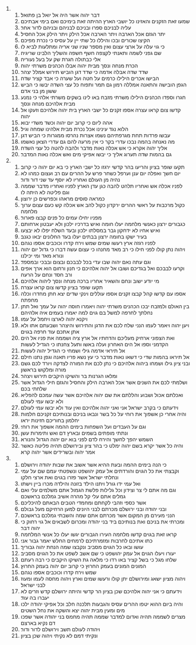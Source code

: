 <ol>
  <li>
    <ol>
      <li>דבר יהוה אשר היה אל יואל בן פתואל׃</li>
      <li>שמעו זאת הזקנים והאזינו כל יושבי הארץ ההיתה זאת בימיכם ואם בימי אבתיכם׃</li>
      <li>עליה לבניכם ספרו ובניכם לבניהם ובניהם לדור אחר׃</li>
      <li>יתר הגזם אכל הארבה ויתר הארבה אכל הילק ויתר הילק אכל החסיל׃</li>
      <li>הקיצו שכורים ובכו והיללו כל שתי יין על עסיס כי נכרת מפיכם׃</li>
      <li>כי גוי עלה על ארצי עצום ואין מספר שניו שני אריה ומתלעות לביא לו׃</li>
      <li>שם גפני לשמה ותאנתי לקצפה חשף חשפה והשליך הלבינו שריגיה׃</li>
      <li>אלי כבתולה חגרת שק על בעל נעוריה׃</li>
      <li>הכרת מנחה ונסך מבית יהוה אבלו הכהנים משרתי יהוה׃</li>
      <li>שדד שדה אבלה אדמה כי שדד דגן הוביש תירוש אמלל יצהר׃</li>
      <li>הבישו אכרים הילילו כרמים על חטה ועל שערה כי אבד קציר שדה׃</li>
      <li>הגפן הובישה והתאנה אמללה רמון גם תמר ותפוח כל עצי השדה יבשו כי הביש ששון מן בני אדם׃</li>
      <li>חגרו וספדו הכהנים הילילו משרתי מזבח באו לינו בשקים משרתי אלהי כי נמנע מבית אלהיכם מנחה ונסך׃</li>
      <li>קדשו צום קראו עצרה אספו זקנים כל ישבי הארץ בית יהוה אלהיכם וזעקו אל יהוה׃</li>
      <li>אהה ליום כי קרוב יום יהוה וכשד משדי יבוא׃</li>
      <li>הלוא נגד עינינו אכל נכרת מבית אלהינו שמחה וגיל׃</li>
      <li>עבשו פרדות תחת מגרפתיהם נשמו אצרות נהרסו ממגרות כי הביש דגן׃</li>
      <li>מה נאנחה בהמה נבכו עדרי בקר כי אין מרעה להם גם עדרי הצאן נאשמו׃</li>
      <li>אליך יהוה אקרא כי אש אכלה נאות מדבר ולהבה להטה כל עצי השדה׃</li>
      <li>גם בהמות שדה תערוג אליך כי יבשו אפיקי מים ואש אכלה נאות המדבר׃</li>
    </ol>
  </li>
  <li>
    <ol>
      <li>תקעו שופר בציון והריעו בהר קדשי ירגזו כל ישבי הארץ כי בא יום יהוה כי קרוב׃</li>
      <li>יום חשך ואפלה יום ענן וערפל כשחר פרש על ההרים עם רב ועצום כמהו לא נהיה מן העולם ואחריו לא יוסף עד שני דור ודור׃</li>
      <li>לפניו אכלה אש ואחריו תלהט להבה כגן עדן הארץ לפניו ואחריו מדבר שממה וגם פליטה לא היתה לו׃</li>
      <li>כמראה סוסים מראהו וכפרשים כן ירוצון׃</li>
      <li>כקול מרכבות על ראשי ההרים ירקדון כקול להב אש אכלה קש כעם עצום ערוך מלחמה׃</li>
      <li>מפניו יחילו עמים כל פנים קבצו פארור׃</li>
      <li>כגבורים ירצון כאנשי מלחמה יעלו חומה ואיש בדרכיו ילכון ולא יעבטון ארחותם׃</li>
      <li>ואיש אחיו לא ידחקון גבר במסלתו ילכון ובעד השלח יפלו לא יבצעו׃</li>
      <li>בעיר ישקו בחומה ירצון בבתים יעלו בעד החלונים יבאו כגנב׃</li>
      <li>לפניו רגזה ארץ רעשו שמים שמש וירח קדרו וכוכבים אספו נגהם׃</li>
      <li>ויהוה נתן קולו לפני חילו כי רב מאד מחנהו כי עצום עשה דברו כי גדול יום יהוה ונורא מאד ומי יכילנו׃</li>
      <li>וגם עתה נאם יהוה שבו עדי בכל לבבכם ובצום ובבכי ובמספד׃</li>
      <li>וקרעו לבבכם ואל בגדיכם ושובו אל יהוה אלהיכם כי חנון ורחום הוא ארך אפים ורב חסד ונחם על הרעה׃</li>
      <li>מי יודע ישוב ונחם והשאיר אחריו ברכה מנחה ונסך ליהוה אלהיכם׃</li>
      <li>תקעו שופר בציון קדשו צום קראו עצרה׃</li>
      <li>אספו עם קדשו קהל קבצו זקנים אספו עוללים וינקי שדים יצא חתן מחדרו וכלה מחפתה׃</li>
      <li>בין האולם ולמזבח יבכו הכהנים משרתי יהוה ויאמרו חוסה יהוה על עמך ואל תתן נחלתך לחרפה למשל בם גוים למה יאמרו בעמים איה אלהיהם׃</li>
      <li>ויקנא יהוה לארצו ויחמל על עמו׃</li>
      <li>ויען יהוה ויאמר לעמו הנני שלח לכם את הדגן והתירוש והיצהר ושבעתם אתו ולא אתן אתכם עוד חרפה בגוים׃</li>
      <li>ואת הצפוני ארחיק מעליכם והדחתיו אל ארץ ציה ושממה את פניו אל הים הקדמני וספו אל הים האחרון ועלה באשו ותעל צחנתו כי הגדיל לעשות׃</li>
      <li>אל תיראי אדמה גילי ושמחי כי הגדיל יהוה לעשות׃</li>
      <li>אל תיראו בהמות שדי כי דשאו נאות מדבר כי עץ נשא פריו תאנה וגפן נתנו חילם׃</li>
      <li>ובני ציון גילו ושמחו ביהוה אלהיכם כי נתן לכם את המורה לצדקה ויורד לכם גשם מורה ומלקוש בראשון׃</li>
      <li>ומלאו הגרנות בר והשיקו היקבים תירוש ויצהר׃</li>
      <li>ושלמתי לכם את השנים אשר אכל הארבה הילק והחסיל והגזם חילי הגדול אשר שלחתי בכם׃</li>
      <li>ואכלתם אכול ושבוע והללתם את שם יהוה אלהיכם אשר עשה עמכם להפליא ולא יבשו עמי לעולם׃</li>
      <li>וידעתם כי בקרב ישראל אני ואני יהוה אלהיכם ואין עוד ולא יבשו עמי לעולם׃</li>
      <li>והיה אחרי כן אשפוך את רוחי על כל בשר ונבאו בניכם ובנותיכם זקניכם חלמות יחלמון בחוריכם חזינות יראו׃</li>
      <li>וגם על העבדים ועל השפחות בימים ההמה אשפוך את רוחי׃</li>
      <li>ונתתי מופתים בשמים ובארץ דם ואש ותימרות עשן׃</li>
      <li>השמש יהפך לחשך והירח לדם לפני בוא יום יהוה הגדול והנורא׃</li>
      <li>והיה כל אשר יקרא בשם יהוה ימלט כי בהר ציון ובירושלם תהיה פליטה כאשר אמר יהוה ובשרידים אשר יהוה קרא׃</li>
    </ol>
  </li>
  <li>
    <ol>
      <li>כי הנה בימים ההמה ובעת ההיא אשר אשוב את שבות יהודה וירושלם׃</li>
      <li>וקבצתי את כל הגוים והורדתים אל עמק יהושפט ונשפטתי עמם שם על עמי ונחלתי ישראל אשר פזרו בגוים ואת ארצי חלקו׃</li>
      <li>ואל עמי ידו גורל ויתנו הילד בזונה והילדה מכרו ביין וישתו׃</li>
      <li>וגם מה אתם לי צר וצידון וכל גלילות פלשת הגמול אתם משלמים עלי ואם גמלים אתם עלי קל מהרה אשיב גמלכם בראשכם׃</li>
      <li>אשר כספי וזהבי לקחתם ומחמדי הטבים הבאתם להיכליכם׃</li>
      <li>ובני יהודה ובני ירושלם מכרתם לבני היונים למען הרחיקם מעל גבולם׃</li>
      <li>הנני מעירם מן המקום אשר מכרתם אתם שמה והשבתי גמלכם בראשכם׃</li>
      <li>ומכרתי את בניכם ואת בנותיכם ביד בני יהודה ומכרום לשבאים אל גוי רחוק כי יהוה דבר׃</li>
      <li>קראו זאת בגוים קדשו מלחמה העירו הגבורים יגשו יעלו כל אנשי המלחמה׃</li>
      <li>כתו אתיכם לחרבות ומזמרתיכם לרמחים החלש יאמר גבור אני׃</li>
      <li>עושו ובאו כל הגוים מסביב ונקבצו שמה הנחת יהוה גבוריך׃</li>
      <li>יעורו ויעלו הגוים אל עמק יהושפט כי שם אשב לשפט את כל הגוים מסביב׃</li>
      <li>שלחו מגל כי בשל קציר באו רדו כי מלאה גת השיקו היקבים כי רבה רעתם׃</li>
      <li>המונים המונים בעמק החרוץ כי קרוב יום יהוה בעמק החרוץ׃</li>
      <li>שמש וירח קדרו וכוכבים אספו נגהם׃</li>
      <li>ויהוה מציון ישאג ומירושלם יתן קולו ורעשו שמים וארץ ויהוה מחסה לעמו ומעוז לבני ישראל׃</li>
      <li>וידעתם כי אני יהוה אלהיכם שכן בציון הר קדשי והיתה ירושלם קדש וזרים לא יעברו בה עוד׃</li>
      <li>והיה ביום ההוא יטפו ההרים עסיס והגבעות תלכנה חלב וכל אפיקי יהודה ילכו מים ומעין מבית יהוה יצא והשקה את נחל השטים׃</li>
      <li>מצרים לשממה תהיה ואדום למדבר שממה תהיה מחמס בני יהודה אשר שפכו דם נקיא בארצם׃</li>
      <li>ויהודה לעולם תשב וירושלם לדור ודור׃</li>
      <li>ונקיתי דמם לא נקיתי ויהוה שכן בציון׃</li>
    </ol>
  </li>
</ol>